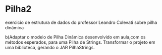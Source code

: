 # Pilha2
exercicio de estrutura de dados do professor Leandro Colevati sobre pilha dinâmica

b)Adaptar o modelo de Pilha Dinâmica desenvolvido em aula,com os métodos esperados, para uma Pilha de Strings.
Transformar o projeto em uma biblioteca, gerando o JAR PilhaStrings.

